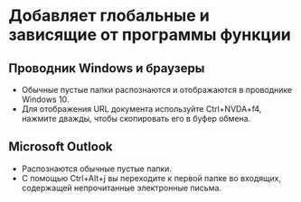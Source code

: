 # Добавляет глобальные и зависящие от программы функции

## Проводник Windows и браузеры

* Обычные пустые папки распознаются и отображаются в проводнике Windows 10.
* Для отображения URL документа используйте Ctrl+NVDA+f4, нажмите дважды, чтобы скопировать его в буфер обмена.

## Microsoft Outlook

* Распознаются обычные пустые папки.
* С помощью Ctrl+Alt+j вы переходите к первой папке во входящих, содержащей непрочитанные электронные письма.
